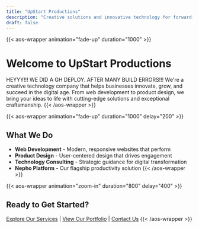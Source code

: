 ```yaml
---
title: "UpStart Productions"
description: "Creative solutions and innovative technology for forward-thinking businesses"
draft: false
---
```


{{< aos-wrapper animation="fade-up" duration="1000" >}}
# Welcome to UpStart Productions

HEYYY!!! WE DID A GH DEPLOY. AFTER MANY BUILD ERRORS!!!
We're a creative technology company that helps businesses innovate, grow, and succeed in the digital age. From web development to product design, we bring your ideas to life with cutting-edge solutions and exceptional craftsmanship.
{{< /aos-wrapper >}}

{{< aos-wrapper animation="fade-up" duration="1000" delay="200" >}}
## What We Do

- **Web Development** - Modern, responsive websites that perform
- **Product Design** - User-centered design that drives engagement  
- **Technology Consulting** - Strategic guidance for digital transformation
- **Nepho Platform** - Our flagship productivity solution
{{< /aos-wrapper >}}

{{< aos-wrapper animation="zoom-in" duration="800" delay="400" >}}
## Ready to Get Started?

[Explore Our Services](/services) | [View Our Portfolio](/portfolio) | [Contact Us](/contact)
{{< /aos-wrapper >}}

